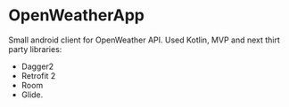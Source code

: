 # OpenWeatherApp
Small android client for OpenWeather API.
Used Kotlin, MVP and next thirt party libraries:
 - Dagger2
 - Retrofit 2
 - Room
 - Glide.
